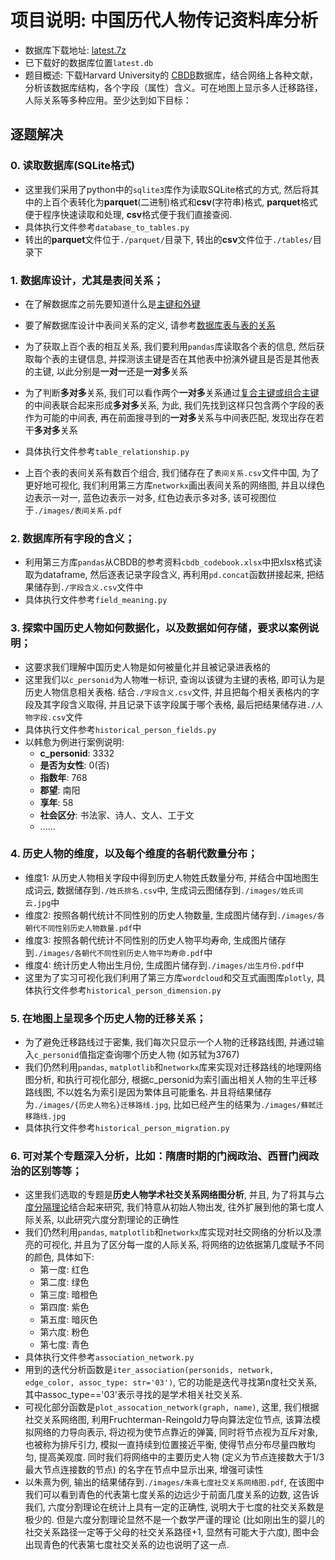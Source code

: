 # 项目说明: 中国历代人物传记资料库分析

- 数据库下载地址: [latest.7z](https://github.com/cbdb-project/cbdb_sqlite/blob/master/latest.7z)
- 已下载好的数据库位置`latest.db`
- 题目概述: 下载Harvard University的 [CBDB](https://projects.iq.harvard.edu/cbdb)数据库，结合网络上各种文献，分析该数据库结构，各个字段（属性）含义。可在地图上显示多人迁移路径，人际关系等多种应用。至少达到如下目标：

## 逐题解决

### 0. 读取数据库(SQLite格式)

- 这里我们采用了python中的`sqlite3`库作为读取SQLite格式的方式, 然后将其中的上百个表转化为**parquet**(二进制)格式和**csv**(字符串)格式, **parquet**格式便于程序快速读取和处理, **csv**格式便于我们直接查阅.
- 具体执行文件参考`database_to_tables.py`
- 转出的**parquet**文件位于`./parquet/`目录下, 转出的**csv**文件位于`./tables/`目录下

### 1. 数据库设计，尤其是表间关系；

- 在了解数据库之前先要知道什么是[主键和外键](https://www.cnblogs.com/PyLearn/p/7624768.html)

- 要了解数据库设计中表间关系的定义, 请参考[数据库表与表的关系](https://blog.csdn.net/weixin_44176169/article/details/104069544)
- 为了获取上百个表的相互关系, 我们要利用`pandas`库读取各个表的信息, 然后获取每个表的主键信息, 并探测该主键是否在其他表中扮演外键且是否是其他表的主键, 以此分别是**一对一**还是**一对多**关系
- 为了判断**多对多**关系, 我们可以看作两个**一对多**关系通过[复合主键或组合主键](https://blog.csdn.net/u011781521/article/details/71083112)的中间表联合起来形成**多对多**关系, 为此, 我们先找到这样只包含两个字段的表作为可能的中间表, 再在前面搜寻到的**一对多**关系与中间表匹配, 发现出存在若干**多对多**关系
- 具体执行文件参考`table_relationship.py`
- 上百个表的表间关系有数百个组合, 我们储存在了`表间关系.csv`文件中国, 为了更好地可视化, 我们利用第三方库`networkx`画出表间关系的网络图, 并且以绿色边表示一对一, 蓝色边表示一对多, 红色边表示多对多, 该可视图位于`./images/表间关系.pdf`

### 2. 数据库所有字段的含义；

- 利用第三方库`pandas`从CBDB的参考资料`cbdb_codebook.xlsx`中把xlsx格式读取为dataframe, 然后逐表记录字段含义, 再利用`pd.concat`函数拼接起来, 把结果储存到`./字段含义.csv`文件中
- 具体执行文件参考`field_meaning.py`

### 3. 探索中国历史人物如何数据化，以及数据如何存储，要求以案例说明；

- 这要求我们理解中国历史人物是如何被量化并且被记录进表格的
- 这里我们以`c_personid`为人物唯一标识, 查询以该键为主键的表格, 即可认为是历史人物信息相关表格. 结合`./字段含义.csv`文件, 并且把每个相关表格内的字段及其字段含义取得, 并且记录下该字段属于哪个表格, 最后把结果储存进`./人物字段.csv`文件
- 具体执行文件参考`historical_person_fields.py`
- 以韩愈为例进行案例说明:
  - **c_personid**: 3332
  - **是否为女性**: 0(否)
  - **指数年**: 768
  - **郡望**: 南阳
  - **享年**: 58
  - **社会区分**: 书法家、诗人、文人、工于文
  - ......

### 4. 历史人物的维度，以及每个维度的各朝代数量分布；

- 维度1: 从历史人物相关字段中得到历史人物姓氏数量分布, 并结合中国地图生成词云, 数据储存到`./姓氏排名.csv`中, 生成词云图储存到`./images/姓氏词云.jpg`中
- 维度2: 按照各朝代统计不同性别的历史人物数量, 生成图片储存到`./images/各朝代不同性别历史人物数量.pdf`中
- 维度3: 按照各朝代统计不同性别的历史人物平均寿命, 生成图片储存到`./images/各朝代不同性别历史人物平均寿命.pdf`中
- 维度4: 统计历史人物出生月份, 生成图片储存到`./images/出生月份.pdf`中
- 这里为了实习可视化我们利用了第三方库`wordcloud`和交互式画图库`plotly`, 具体执行文件参考`historical_person_dimension.py`

### 5. 在地图上呈现多个历史人物的迁移关系；

- 为了避免迁移路线过于密集, 我们每次只显示一个人物的迁移路线图, 并通过输入`c_personid`值指定查询哪个历史人物 (如苏轼为3767)
- 我们仍然利用`pandas`, `matplotlib`和`networkx`库来实现对迁移路线的地理网络图分析, 和执行可视化部分, 根据c_personid为索引画出相关人物的生平迁移路线图, 不以姓名为索引是因为繁体且可能重名. 并且将结果储存为`./images/{历史人物名}迁移路线.jpg`, 比如已经产生的结果为`./images/蘇軾迁移路线.jpg`
- 具体执行文件参考`historical_person_migration.py`

### 6. 可对某个专题深入分析，比如：隋唐时期的门阀政治、西晋门阀政治的区别等等；

- 这里我们选取的专题是**历史人物学术社交关系网络图分析**, 并且, 为了将其与[六度分隔理论](https://www.wikiwand.com/zh-hans/%E5%85%AD%E5%BA%A6%E5%88%86%E9%9A%94%E7%90%86%E8%AE%BA)结合起来研究, 我们特意从初始人物出发, 往外扩展到他的第七度人际关系, 以此研究六度分割理论的正确性
- 我们仍然利用`pandas`, `matplotlib`和`networkx`库实现对社交网络的分析以及漂亮的可视化, 并且为了区分每一度的人际关系, 将网络的边依据第几度赋予不同的颜色, 具体如下:
  - 第一度: 红色
  - 第二度: 绿色
  - 第三度: 暗橙色
  - 第四度: 紫色
  - 第五度: 暗灰色
  - 第六度: 粉色
  - 第七度: 青色
- 具体执行文件参考`association_network.py`
- 用到的迭代分析函数是`iter_association(personids, network, edge_color, assoc_type: str='03')`, 它的功能是迭代寻找第n度社交关系, 其中assoc_type=='03'表示寻找的是学术相关社交关系.
- 可视化部分函数是`plot_assocation_network(graph, name)`, 这里, 我们根据社交关系网络图, 利用Fruchterman-Reingold力导向算法定位节点, 该算法模拟网络的力导向表示, 将边视为使节点靠近的弹簧, 同时将节点视为互斥对象, 也被称为排斥引力, 模拟一直持续到位置接近平衡, 使得节点分布尽量四散均匀, 提高美观度. 同时我们将网络中的主要历史人物 (定义为节点连接数大于1/3最大节点连接数的节点) 的名字在节点中显示出来, 增强可读性
- 以朱熹为例, 输出的结果储存到`./images/朱熹七度社交关系网络图.pdf`, 在该图中我们可以看到青色的代表第七度关系的边远少于前面几度关系的边数, 这告诉我们, 六度分割理论在统计上具有一定的正确性, 说明大于七度的社交关系数是极少的. 但是六度分割理论显然不是一个数学严谨的理论 (比如刚出生的婴儿的社交关系路径一定等于父母的社交关系路径+1, 显然有可能大于六度), 图中会出现青色的代表第七度社交关系的边也说明了这一点.



